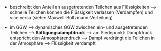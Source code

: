 - beschreibt den Anteil an ausgetretenden Teilchen aus Flüssigkeiten 
--> schnelle Teilchen können die Flüssigkeit verlassen (Verdampfen) und vice versa (siehe: Maxwell-Boltzmann-Verteilung)

- im GGW --> dynamisches GGW zwischen ein- und ausgetretenden Teilchen --> **Sättigungsdampfdruck** 
--> am Siedepunkt: Dampfdruck entspricht den Atmosphärendruck --> Dampf verdrängt die Teilchen in der Atmosphäre --> Flüssigkeit verdampft